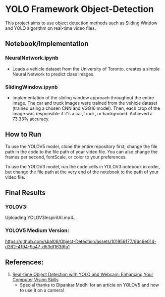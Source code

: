 # YOLO Framework Object-Detection
This project aims to use object detection methods such as Sliding Window and YOLO algorithm on real-time video files.

## Notebook/Implementation
### NeuralNetwork.ipynb
- Loads a vehicle dataset from the University of Toronto, creates a simple Neural Network to predict class images.

### SlidingWindow.ipynb
- Implementation of the sliding window approach throughout the entire image. The car and truck images were trained from the vehicle dataset (trained using a chosen CNN and VGG16 model). Then, each crop of the image was responsible if it's a car, truck, or background. Achieved a 73.33% accuracy.


  

## How to Run
To use the YOLOV5 model, clone the entire repository first; change the file path in the code to the file path of your video file. You can also change the frames per second, fontScale, or color to your preferences.

To use the YOLOV3 model, run the code cells in YOLOV3 notebook in order, but change the file path at the very end of the notebook to the path of your video file.

## Final Results

### YOLOV3:




Uploading YOLOV3InspiritAI.mp4…






### YOLOV5 Medium Version: 



https://github.com/sbal06/Object-Detection/assets/101956177/96c9e014-d262-4194-9a47-d53df1639fa1




## References:

1. [Real-time Object Detection with YOLO and Webcam: Enhancing Your Computer Vision Skills](https://dipankarmedh1.medium.com/real-time-object-detection-with-yolo-and-webcam-enhancing-your-computer-vision-skills-861b97c78993)
   <br>
   - Special thanks to Dipankar Medhi for an article on YOLOV5 and how to use it on a camera!
